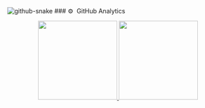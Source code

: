 <picture>
  <source media="(prefers-color-scheme: dark)" srcset="github-snake-dark.svg" />
  <source media="(prefers-color-scheme: light)" srcset="github-snake.svg" />
  <img alt="github-snake" src="github-snake.svg" />
</picture>
### ⚙️ &nbsp;GitHub Analytics

<p align="center">
<a href="https://github.com/TGFT-0">
  <img height="180em" src="https://github-readme-stats-eight-theta.vercel.app/api?username=TGFT-0&show_icons=true&theme=algolia&include_all_commits=true&count_private=true"/>
  <img height="180em" src="https://github-readme-stats-eight-theta.vercel.app/api/top-langs/?username=TGFT-0&layout=compact&langs_count=8&theme=algolia"/>
<!---
TGFT-0/TGFT-0 is a ✨ special ✨ repository because its `README.md` (this file) appears on your GitHub profile.
You can click fthe Preview link to take a look at your changes.
--->
